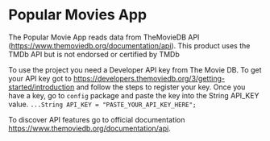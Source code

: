 # Popular Movies App
The Popular Movie App reads data from TheMovieDB API (https://www.themoviedb.org/documentation/api). This product uses the TMDb API but is not endorsed or certified by TMDb

To use the project you need a Developer API key from The Movie DB. To get your API key got to https://developers.themoviedb.org/3/getting-started/introduction and follow the steps to register your key. Once you have  a key, go to `config` package and paste the key into the String API_KEY value. `...String API_KEY = "PASTE_YOUR_API_KEY_HERE";`

To discover API features go to official documentation https://www.themoviedb.org/documentation/api.
